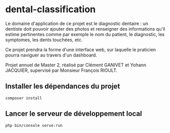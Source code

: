 # dental-classification

Le domaine d'application de ce projet est le diagnostic dentaire : un dentiste doit pouvoir ajouter des photos et renseigner des informations qu'il estime pertinentes comme par exemple le nom du patient, le diagnostic, les symptomes, les dents touchées, etc.

Ce projet prendra la forme d'une interface web, sur laquelle le praticien pourra naviguer au travers d'un dashboard.

Projet annuel de Master 2, réalisé par Clément GANIVET et Yohann JACQUIER, supervisé par Monsieur François RIOULT.

## Installer les dépendances du projet
```
composer install
```

## Lancer le serveur de développement local
```
php bin/console serve:run
```
